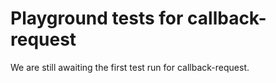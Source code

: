 # Playground tests for callback-request
We are still awaiting the first test run for callback-request.
